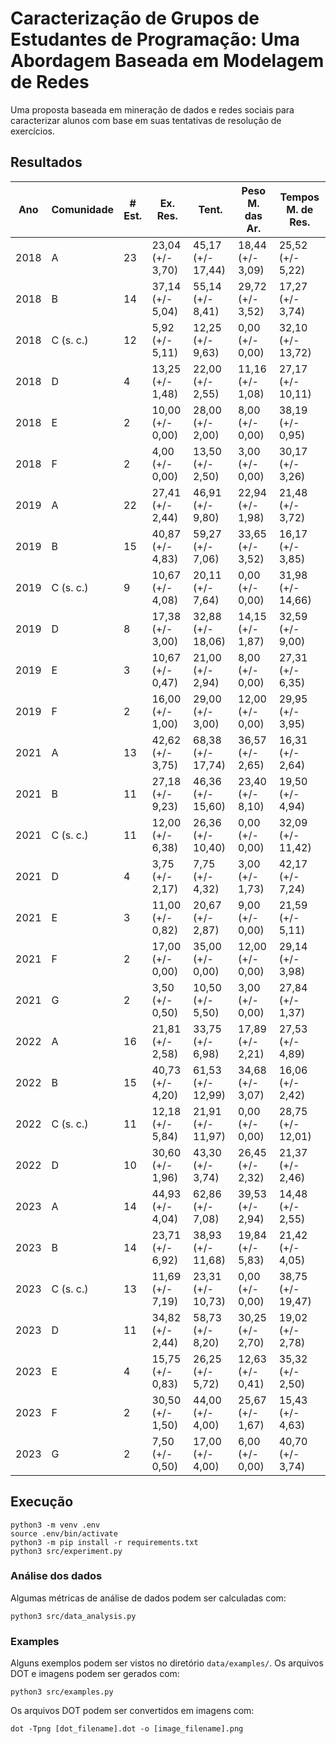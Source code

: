 # Caracterização de Grupos de Estudantes de Programação: Uma Abordagem Baseada em Modelagem de Redes

Uma proposta baseada em mineração de dados e redes sociais para caracterizar alunos com base em suas tentativas de resolução de exercícios.

## Resultados

|Ano |Comunidade|# Est.|Ex. Res.        |Tent.            |Peso M. das Ar. |Tempos M. de Res.|
|----|----------|------|----------------|-----------------|----------------|-----------------|
|2018|A         |23    |23,04 (+/- 3,70)|45,17 (+/- 17,44)|18,44 (+/- 3,09)|25,52 (+/- 5,22) |
|2018|B         |14    |37,14 (+/- 5,04)|55,14 (+/- 8,41) |29,72 (+/- 3,52)|17,27 (+/- 3,74) |
|2018|C (s. c.) |12    |5,92 (+/- 5,11) |12,25 (+/- 9,63) |0,00 (+/- 0,00) |32,10 (+/- 13,72)|
|2018|D         |4     |13,25 (+/- 1,48)|22,00 (+/- 2,55) |11,16 (+/- 1,08)|27,17 (+/- 10,11)|
|2018|E         |2     |10,00 (+/- 0,00)|28,00 (+/- 2,00) |8,00 (+/- 0,00) |38,19 (+/- 0,95) |
|2018|F         |2     |4,00 (+/- 0,00) |13,50 (+/- 2,50) |3,00 (+/- 0,00) |30,17 (+/- 3,26) |
|2019|A         |22    |27,41 (+/- 2,44)|46,91 (+/- 9,80) |22,94 (+/- 1,98)|21,48 (+/- 3,72) |
|2019|B         |15    |40,87 (+/- 4,83)|59,27 (+/- 7,06) |33,65 (+/- 3,52)|16,17 (+/- 3,85) |
|2019|C (s. c.) |9     |10,67 (+/- 4,08)|20,11 (+/- 7,64) |0,00 (+/- 0,00) |31,98 (+/- 14,66)|
|2019|D         |8     |17,38 (+/- 3,00)|32,88 (+/- 18,06)|14,15 (+/- 1,87)|32,59 (+/- 9,00) |
|2019|E         |3     |10,67 (+/- 0,47)|21,00 (+/- 2,94) |8,00 (+/- 0,00) |27,31 (+/- 6,35) |
|2019|F         |2     |16,00 (+/- 1,00)|29,00 (+/- 3,00) |12,00 (+/- 0,00)|29,95 (+/- 3,95) |
|2021|A         |13    |42,62 (+/- 3,75)|68,38 (+/- 17,74)|36,57 (+/- 2,65)|16,31 (+/- 2,64) |
|2021|B         |11    |27,18 (+/- 9,23)|46,36 (+/- 15,60)|23,40 (+/- 8,10)|19,50 (+/- 4,94) |
|2021|C (s. c.) |11    |12,00 (+/- 6,38)|26,36 (+/- 10,40)|0,00 (+/- 0,00) |32,09 (+/- 11,42)|
|2021|D         |4     |3,75 (+/- 2,17) |7,75 (+/- 4,32)  |3,00 (+/- 1,73) |42,17 (+/- 7,24) |
|2021|E         |3     |11,00 (+/- 0,82)|20,67 (+/- 2,87) |9,00 (+/- 0,00) |21,59 (+/- 5,11) |
|2021|F         |2     |17,00 (+/- 0,00)|35,00 (+/- 0,00) |12,00 (+/- 0,00)|29,14 (+/- 3,98) |
|2021|G         |2     |3,50 (+/- 0,50) |10,50 (+/- 5,50) |3,00 (+/- 0,00) |27,84 (+/- 1,37) |
|2022|A         |16    |21,81 (+/- 2,58)|33,75 (+/- 6,98) |17,89 (+/- 2,21)|27,53 (+/- 4,89) |
|2022|B         |15    |40,73 (+/- 4,20)|61,53 (+/- 12,99)|34,68 (+/- 3,07)|16,06 (+/- 2,42) |
|2022|C (s. c.) |11    |12,18 (+/- 5,84)|21,91 (+/- 11,97)|0,00 (+/- 0,00) |28,75 (+/- 12,01)|
|2022|D         |10    |30,60 (+/- 1,96)|43,30 (+/- 3,74) |26,45 (+/- 2,32)|21,37 (+/- 2,46) |
|2023|A         |14    |44,93 (+/- 4,04)|62,86 (+/- 7,08) |39,53 (+/- 2,94)|14,48 (+/- 2,55) |
|2023|B         |14    |23,71 (+/- 6,92)|38,93 (+/- 11,68)|19,84 (+/- 5,83)|21,42 (+/- 4,05) |
|2023|C (s. c.) |13    |11,69 (+/- 7,19)|23,31 (+/- 10,73)|0,00 (+/- 0,00) |38,75 (+/- 19,47)|
|2023|D         |11    |34,82 (+/- 2,44)|58,73 (+/- 8,20) |30,25 (+/- 2,70)|19,02 (+/- 2,78) |
|2023|E         |4     |15,75 (+/- 0,83)|26,25 (+/- 5,72) |12,63 (+/- 0,41)|35,32 (+/- 2,50) |
|2023|F         |2     |30,50 (+/- 1,50)|44,00 (+/- 4,00) |25,67 (+/- 1,67)|15,43 (+/- 4,63) |
|2023|G         |2     |7,50 (+/- 0,50) |17,00 (+/- 4,00) |6,00 (+/- 0,00) |40,70 (+/- 3,74) |

## Execução

```
python3 -m venv .env
source .env/bin/activate
python3 -m pip install -r requirements.txt
python3 src/experiment.py
```

### Análise dos dados

Algumas métricas de análise de dados podem ser calculadas com:

```
python3 src/data_analysis.py
```

### Examples

Alguns exemplos podem ser vistos no diretório `data/examples/`. Os arquivos DOT e imagens podem ser gerados com:

```
python3 src/examples.py
```

Os arquivos DOT podem ser convertidos em imagens com:

```
dot -Tpng [dot_filename].dot -o [image_filename].png
```
